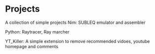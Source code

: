# Projects
A collection of simple projects
Nim: SUBLEQ emulator and assembler

Python: Raytracer, Ray marcher

YT_Killer: A simple extension to remove recommended vidoes, youtube homepage and comments
